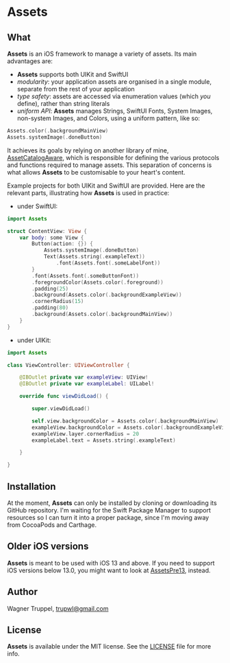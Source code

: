 # Assets

## What

**Assets** is an iOS framework to manage a variety of assets. Its main advantages are:

- **Assets** supports both UIKit and SwiftUI
- *modularity*: your application assets are organised in a single module, separate from the rest of your application
- *type safety*: assets are accessed via enumeration values (which *you* define), rather than string literals
- *uniform API*: **Assets** manages Strings, SwiftUI Fonts, System Images, non-system Images, and Colors, using a uniform pattern, like so:
```swift
Assets.color(.backgroundMainView)
Assets.systemImage(.doneButton)
```

It achieves its goals by relying on another library of mine, [AssetCatalogAware](https://github.com/wltrup/AssetCatalogAware), which is responsible for defining the various protocols and functions required to manage assets. This separation of concerns is what allows **Assets** to be customisable to your heart's content.

Example projects for both UIKit and SwiftUI are provided. Here are the relevant parts, illustrating how **Assets** is used in practice:

- under SwiftUI:
```swift
import Assets

struct ContentView: View {
    var body: some View {
        Button(action: {}) {
            Assets.systemImage(.doneButton)
            Text(Assets.string(.exampleText))
                .font(Assets.font(.someLabelFont))
        }
        .font(Assets.font(.someButtonFont))
        .foregroundColor(Assets.color(.foreground))
        .padding(25)
        .background(Assets.color(.backgroundExampleView))
        .cornerRadius(15)
        .padding(80)
        .background(Assets.color(.backgroundMainView))
    }
}
```

- under UIKit:
```swift
import Assets

class ViewController: UIViewController {

    @IBOutlet private var exampleView: UIView!
    @IBOutlet private var exampleLabel: UILabel!

    override func viewDidLoad() {

        super.viewDidLoad()

        self.view.backgroundColor = Assets.color(.backgroundMainView)
        exampleView.backgroundColor = Assets.color(.backgroundExampleView)
        exampleView.layer.cornerRadius = 20
        exampleLabel.text = Assets.string(.exampleText)

    }

}
```

## Installation

At the moment, **Assets** can only be installed by cloning or downloading its GitHub repository. I'm waiting for the Swift Package Manager to support resources so I can turn it into a proper package, since I'm moving away from CocoaPods and Carthage.

## Older iOS versions

**Assets** is meant to be used with iOS 13 and above. If you need to support iOS versions below 13.0, you might want to look at [AssetsPre13](https://github.com/wltrup/AssetsPre13), instead.

## Author

Wagner Truppel, trupwl@gmail.com

## License

**Assets** is available under the MIT license. See the [LICENSE](./LICENSE) file for more info.

